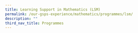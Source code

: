 ```yaml
---
title: Learning Support in Mathematics (LSM)
permalink: /our-gsps-experience/mathematics/programmes/lsm/
description: ""
third_nav_title: Programmes
---
```

